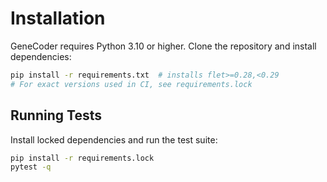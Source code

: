 # Installation

GeneCoder requires Python 3.10 or higher. Clone the repository and install dependencies:

```bash
pip install -r requirements.txt  # installs flet>=0.28,<0.29
# For exact versions used in CI, see requirements.lock
```

## Running Tests

Install locked dependencies and run the test suite:

```bash
pip install -r requirements.lock
pytest -q
```
